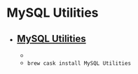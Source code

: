 # MySQL Utilities
- [MySQL Utilities](https://dev.mysql.com/downloads/utilities/)
  - 
  - 
  - `brew cask install MySQL Utilities`
